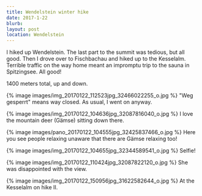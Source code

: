 ```yaml
---
title: Wendelstein winter hike
date: 2017-1-22
blurb:
layout: post
location: Wendelstein
---
```


I hiked up Wendelstein. The last part to the summit was tedious, but all good.
Then I drove over to Fischbachau and hiked up to the Kesselalm.
Terrible traffic on the way home meant an impromptu trip to the sauna
in Spitzingsee. All good!

1400 meters total, up and down.

{% image images/img_20170122_112523jpg_32466022255_o.jpg %}
"Weg gesperrt" means way closed. As usual, I went on anyway.



{% image images/img_20170122_104636jpg_32087816040_o.jpg %}
I love the mountain deer (Gämse) sitting down there.


{% image images/pano_20170122_104555jpg_32425837466_o.jpg %}
Here you see people relaxing unaware that there are Gämse relaxing too!


{% image images/img_20170122_104655jpg_32344589541_o.jpg %}
Selfie!

{% image images/img_20170122_110424jpg_32087822120_o.jpg %}
She was disappointed with the view.


{% image images/img_20170122_150956jpg_31622582644_o.jpg %}
At the Kesselalm on hike II.










